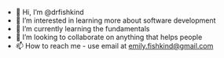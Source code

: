- 👋 Hi, I’m @drfishkind
- 👀 I’m interested in learning more about software development
- 🌱 I’m currently learning the fundamentals
- 💞️ I’m looking to collaborate on anything that helps people
- 📫 How to reach me - use email at emily.fishkind@gmail.com

<!---
drfishkind/drfishkind is a ✨ special ✨ repository because its `README.md` (this file) appears on your GitHub profile.
You can click the Preview link to take a look at your changes.
--->
